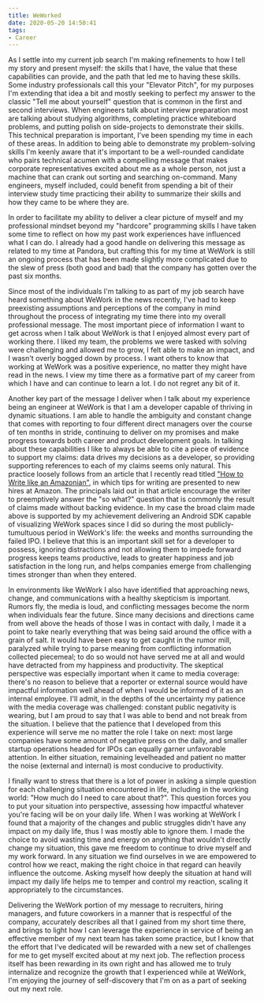 ```yaml
---
title: WeWorked
date: 2020-05-20 14:50:41
tags:
- Career
---
```


As I settle into my current job search I'm making refinements to how I tell my story and present myself: the skills that I have, the value that these capabilities can provide, and the path that led me to having these skills. Some industry professionals call this your "Elevator Pitch", for my purposes I'm extending that idea a bit and mostly seeking to perfect my answer to the classic "Tell me about yourself" question that is common in the first and second interviews. When engineers talk about interview preparation most are talking about studying algorithms, completing practice whiteboard problems, and putting polish on side-projects to demonstrate their skills. This technical preparation is important, I've been spending my time in each of these areas. In addition to being able to demonstrate my problem-solving skills I'm keenly aware that it's important to be a well-rounded candidate who pairs technical acumen with a compelling message that makes corporate representatives excited about me as a whole person, not just a machine that can crank out sorting and searching on-command. Many engineers, myself included, could benefit from spending a bit of their interview study time practicing their ability to summarize their skills and how they came to be where they are.

In order to facilitate my ability to deliver a clear picture of myself and my professional mindset beyond my "hardcore" programming skills I have taken some time to reflect on how my past work experiences have influenced what I can do. I already had a good handle on delivering this message as related to my time at Pandora, but crafting this for my time at WeWork is still an ongoing process that has been made slightly more complicated due to the slew of press (both good and bad) that the company has gotten over the past six months. 

Since most of the individuals I'm talking to as part of my job search have heard something about WeWork in the news recently, I've had to keep preexisting assumptions and perceptions of the company in mind throughout the process of integrating my time there into my overall professional message. The most important piece of information I want to get across when I talk about WeWork is that I enjoyed almost every part of working there. I liked my team, the problems we were tasked with solving were challenging and allowed me to grow, I felt able to make an impact, and I wasn't overly bogged down by process. I want others to know that working at WeWork was a positive experience, no matter they might have read in the news. I view my time there as a formative part of my career from which I have and can continue to learn a lot. I do not regret any bit of it.

Another key part of the message I deliver when I talk about my experience being an engineer at WeWork is that I am a developer capable of thriving in dynamic situations. I am able to handle the ambiguity and constant change that comes with reporting to four different direct managers over the course of ten months in stride, continuing to deliver on my promises and make progress towards both career and product development goals. In talking about these capabilities I like to always be able to cite a piece of evidence to support my claims: data drives my decisions as a developer, so providing supporting references to each of my claims seems only natural. This practice loosely follows from an article that I recently read titled ["How to Write like an Amazonian"](https://learnings.substack.com/p/creating-a-writing-culture), in which tips for writing are presented to new hires at Amazon. The principals laid out in that article encourage the writer to preemptively answer the "so what?" question that is commonly the result of claims made without backing evidence. In my case the broad claim made above is supported by my achievement delivering an Android SDK capable of visualizing WeWork spaces since I did so during the most publicly-tumultuous period in WeWork's life: the weeks and months surrounding the failed IPO. I believe that this is an important skill set for a developer to possess, ignoring distractions and not allowing them to impede forward progress keeps teams productive, leads to greater happiness and job satisfaction in the long run, and helps companies emerge from challenging times stronger than when they entered.

In environments like WeWork I also have identified that approaching news, change, and communications with a healthy skepticism is important. Rumors fly, the media is loud, and conflicting messages become the norm when individuals fear the future. Since many decisions and directions came from well above the heads of those I was in contact with daily, I made it a point to take nearly everything that was being said around the office with a grain of salt. It would have been easy to get caught in the rumor mill, paralyzed while trying to parse meaning from conflicting information collected piecemeal; to do so would not have served me at all and would have detracted from my happiness and productivity. The skeptical perspective was especially important when it came to media coverage: there's no reason to believe that a reporter or external source would have impactful information well ahead of when I would be informed of it as an internal employee. I'll admit, in the depths of the uncertainty my patience with the media coverage was challenged: constant public negativity is wearing, but I am proud to say that I was able to bend and not break from the situation. I believe that the patience that I developed from this experience will serve me no matter the role I take on next: most large companies have some amount of negative press on the daily, and smaller startup operations headed for IPOs can equally garner unfavorable attention. In either situation, remaining levelheaded and patient no matter the noise (external and internal) is most conducive to productivity.

I finally want to stress that there is a lot of power in asking a simple question for each challenging situation encountered in life, including in the working world: "How much do I need to care about that?". This question forces you to put your situation into perspective, assessing how impactful whatever you're facing will be on your daily life. When I was working at WeWork I found that a majority of the changes and public struggles didn't have any impact on my daily life, thus I was mostly able to ignore them. I made the choice to avoid wasting time and energy on anything that wouldn't directly change my situation, this gave me freedom to continue to drive myself and my work forward. In any situation we find ourselves in we are empowered to control how we react, making the right choice in that regard can heavily influence the outcome. Asking myself how deeply the situation at hand will impact my daily life helps me to temper and control my reaction, scaling it appropriately to the circumstances.

Delivering the WeWork portion of my message to recruiters, hiring managers, and future coworkers in a manner that is respectful of the company, accurately describes all that I gained from my short time there, and brings to light how I can leverage the experience in service of being an effective member of my next team has taken some practice, but I know that the effort that I've dedicated will be rewarded with a new set of challenges for me to get myself excited about at my next job. The reflection process itself has been rewarding in its own right and has allowed me to truly internalize and recognize the growth that I experienced while at WeWork, I'm enjoying the journey of self-discovery that I'm on as a part of seeking out my next role.
